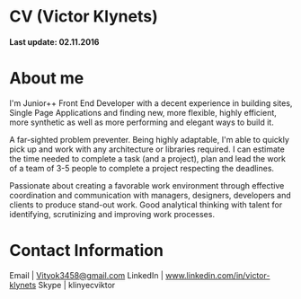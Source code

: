 # CV (Victor Klynets)
#### Last update: 02.11.2016

# About me
I'm Junior++ Front End Developer with a decent experience in building sites, Single Page Applications and finding new, more flexible, highly efficient, more synthetic as well as more performing and elegant ways to build it. 

A far-sighted problem preventer. Being highly adaptable, I'm able to quickly pick up and work with any architecture or libraries required. I can estimate the time needed to complete a task (and a project), plan and lead the work of a team of 3-5 people to complete a project respecting the deadlines. 

Passionate about creating a favorable work environment through effective coordination and communication with managers, designers, developers and clients to produce stand-out work. 
Good analytical thinking with talent for identifying, scrutinizing and improving work processes.

# Contact Information
Email | Vityok3458@gmail.com
LinkedIn | www.linkedin.com/in/victor-klynets
Skype | klinyecviktor


